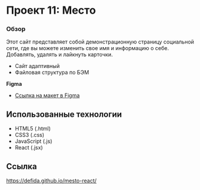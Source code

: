 # Проект 11: Место

### Обзор

Этот сайт представляет собой демонстрационную страницу социальной сети, где вы можете изменить свое имя и информацию о себе. Добавлять, удалять и лайкнуть карточки.

- Сайт адаптивный
- Файловая структура по БЭМ

**Figma**

- [Ссылка на макет в Figma](https://www.figma.com/file/XNaGNEZD5NEjeyJzAT4gMb/JavaScript.-Sprint-6?node-id=0%3A1)

## Использованные технологии

- HTML5 (.html)
- CSS3 (.css)
- JavaScript (.js)
- React (.jsx)

## Ссылка

https://defida.github.io/mesto-react/
